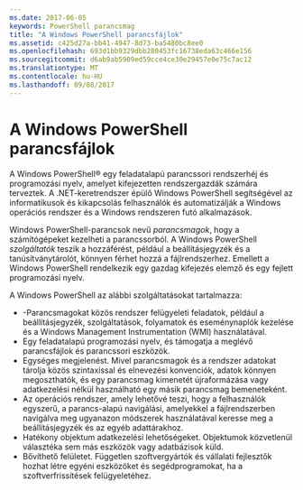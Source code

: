 ```yaml
---
ms.date: 2017-06-05
keywords: PowerShell parancsmag
title: "A Windows PowerShell parancsfájlok"
ms.assetid: c425d27a-bb41-4947-8d73-ba5480bc8ee0
ms.openlocfilehash: 693d1bb9329dbb280453fc16738eda63c466e156
ms.sourcegitcommit: d6ab9ab5909ed59cce4ce30e29457e0e75c7ac12
ms.translationtype: MT
ms.contentlocale: hu-HU
ms.lasthandoff: 09/08/2017
---
```

# <a name="scripting-with-windows-powershell"></a>A Windows PowerShell parancsfájlok

A Windows PowerShell® egy feladatalapú parancssori rendszerhéj és programozási nyelv, amelyet kifejezetten rendszergazdák számára terveztek. A .NET-keretrendszer épülő Windows PowerShell segítségével az informatikusok és kikapcsolás felhasználók és automatizálják a Windows operációs rendszer és a Windows rendszeren futó alkalmazások.

Windows PowerShell-parancsok nevű *parancsmagok*, hogy a számítógépeket kezelheti a parancssorból. A Windows PowerShell *szolgáltatók* teszik a hozzáférést, például a beállításjegyzék és a tanúsítványtárolót, könnyen férhet hozzá a fájlrendszerhez. Emellett a Windows PowerShell rendelkezik egy gazdag kifejezés elemző és egy fejlett programozási nyelv.

A Windows PowerShell az alábbi szolgáltatásokat tartalmazza:

- -Parancsmagokat közös rendszer felügyeleti feladatok, például a beállításjegyzék, szolgáltatások, folyamatok és eseménynaplók kezelése és a Windows Management Instrumentation (WMI) használatával.
- Egy feladatalapú programozási nyelv, és támogatja a meglévő parancsfájlok és parancssori eszközök.
- Egységes megjelenést. Mivel parancsmagok és a rendszer adatokat tárolja közös szintaxissal és elnevezési konvenciók, adatok könnyen megoszthatók, és egy parancsmag kimenetét újraformázása vagy adatkezelési nélkül használható egy másik parancsmag bemeneteként.
- Az operációs rendszer, amely lehetővé teszi, hogy a felhasználók egyszerű, a parancs-alapú navigálási, amelyekkel a fájlrendszerben navigálva meg ugyanazon módszerek használatával keresse meg a beállításjegyzék és az egyéb adattárakhoz.
- Hatékony objektum adatkezelési lehetőségeket. Objektumok közvetlenül választéka sem más eszközök vagy adatbázisok küld.
- Bővíthető felületet. Független szoftvergyártók és vállalati fejlesztők hozhat létre egyéni eszközöket és segédprogramokat, ha a szoftverfrissítések felügyeletéhez.

